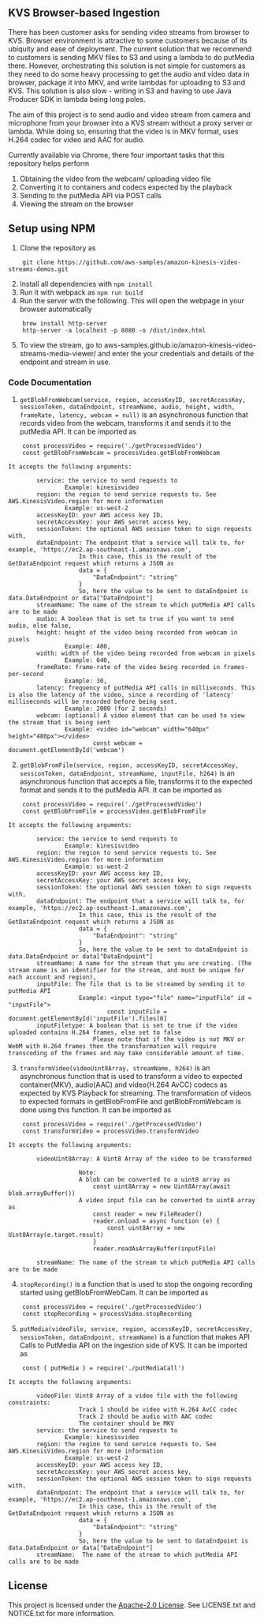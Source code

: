 ## KVS Browser-based Ingestion ##


There has been customer asks for sending video streams from browser to KVS. Browser environment is attractive to some customers because of its ubiquity and ease of deployment. The current solution that we recommend to customers is sending MKV files to S3 and using a lambda to do putMedia there. However, orchestrating this solution is not simple for customers as they need to do some heavy processing to get the audio and video data in browser, package it into MKV, and write lambdas for uploading to S3 and KVS. This solution is also slow - writing in S3 and having to use Java Producer SDK in lambda being long poles. 

The aim of this project is to send audio and video stream from camera and microphone from your browser into a KVS stream without a proxy server or lambda. While doing so, ensuring that the video is in MKV format, uses H.264 codec for video and AAC for audio. 

Currently available via Chrome, there four important tasks that this repository helps perform
1. Obtaining the video from the webcam/ uploading video file
2. Converting it to containers and codecs expected by the playback
3. Sending to the putMedia API via POST calls
4. Viewing the stream on the browser


## Setup using NPM ##
1. Clone the repository as
```
    git clone https://github.com/aws-samples/amazon-kinesis-video-streams-demos.git
```
2. Install all dependencies with `npm install`
3. Run it with webpack as `npm run build`
4. Run the server with the following. This will open the webpage in your browser automatically
```
    brew install http-server
    http-server -a localhost -p 8080 -o /dist/index.html
```
5. To view the stream, go to aws-samples.github.io/amazon-kinesis-video-streams-media-viewer/ and enter the your credentials and details of the endpoint and stream in use.


### Code Documentation ###

1. `getBlobFromWebcam(service, region, accessKeyID, secretAccessKey, sessionToken, dataEndpoint, streamName, audio, height, width, frameRate, latency, webcam = null)` is an asynchronous function that records video from the webcam, transforms it and sends it to the putMedia API. It can be imported as 
``` 
    const processVideo = require('./getProcessedVideo') 
    const getBlobFromWebcam = processVideo.getBlobFromWebcam
```
    It accepts the following arguments:
```
        service: the service to send requests to
                Example: kinesisvideo
        region: the region to send service requests to. See AWS.KinesisVideo.region for more information
                Example: us-west-2 
        accessKeyID: your AWS access key ID, 
        secretAccessKey: your AWS secret access key, 
        sessionToken: the optional AWS session token to sign requests with,
        dataEndpoint: The endpoint that a service will talk to, for example, 'https://ec2.ap-southeast-1.amazonaws.com',
                    In this case, this is the result of the GetDataEndpoint request which returns a JSON as 
                    data = {
                        "DataEndpoint": "string"
                    } 
                    So, here the value to be sent to dataEndpoint is data.DataEndpoint or data["DataEndpoint"]
        streamName: The name of the stream to which putMedia API calls are to be made
        audio: A boolean that is set to true if you want to send audio, else false,
        height: height of the video being recorded from webcam in pixels
                Example: 480, 
        width: width of the video being recorded from webcam in pixels
                Example: 640, 
        frameRate: frame-rate of the video being recorded in frames-per-second
                Example: 30, 
        latency: frequency of putMedia API calls in milliseconds. This is also the latency of the video, since a recording of 'latency' milliseconds will be recorded before being sent.
                Example: 2000 (for 2 seconds)
        webcam: (optional) A video element that can be used to view the stream that is being sent
                Example: <video id="webcam" width="640px" height="480px"></video>
                        const webcam = document.getElementById('webcam')
```


2. `getBlobFromFile(service, region, accessKeyID, secretAccessKey, sessionToken, dataEndpoint, streamName, inputFile, h264)` is an asynchronous function that accepts a file, transforms it to the expected format and sends it to the putMedia API. It can be imported as 
``` 
    const processVideo = require('./getProcessedVideo') 
    const getBlobFromFile = processVideo.getBlobFromFile
```
    It accepts the following arguments:
```
        service: the service to send requests to
                Example: kinesisvideo
        region: the region to send service requests to. See AWS.KinesisVideo.region for more information
                Example: us-west-2 
        accessKeyID: your AWS access key ID, 
        secretAccessKey: your AWS secret access key, 
        sessionToken: the optional AWS session token to sign requests with,
        dataEndpoint: The endpoint that a service will talk to, for example, 'https://ec2.ap-southeast-1.amazonaws.com',
                    In this case, this is the result of the GetDataEndpoint request which returns a JSON as 
                    data = {
                        "DataEndpoint": "string"
                    } 
                    So, here the value to be sent to dataEndpoint is data.DataEndpoint or data["DataEndpoint"]
        streamName: A name for the stream that you are creating. (The stream name is an identifier for the stream, and must be unique for each account and region),
        inputFile: The file that is to be streamed by sending it to putMedia API
                    Example: <input type="file" name="inputFile" id = "inputFile">
                            const inputFile = document.getElementById('inputFile').files[0] 
        inputFiletype: A boolean that is set to true if the video uploaded contains H.264 frames, else set to false
                        Please note that if the video is not MKV or WebM with H.264 frames then the transformation will require transcoding of the frames and may take considerable amount of time.
```


3. `transformVideo(videoUint8Array, streamName, h264)` is an asynchronous function that is used to transform a video to expected container(MKV), audio(AAC) and video(H.264 AvCC) codecs as expected by KVS Playback for streaming. 
    The transformation of videos to expected formats in getBlobFromFile and getBlobFromWebcam is done using this function. It can be imported as 
``` 
    const processVideo = require('./getProcessedVideo') 
    const transformVideo = processVideo.transformVideo
```
    It accepts the following arguments:
```
        videoUint8Array: A Uint8 Array of the video to be transformed
                        
                    Note:    
                    A blob can be converted to a uint8 array as 
                        const uint8Array = new Uint8Array(await blob.arrayBuffer())
                    A video input file can be converted to uint8 array as 
                        const reader = new FileReader()
                        reader.onload = async function (e) {
                            const uint8Array = new Uint8Array(e.target.result)
                        }
                        reader.readAsArrayBuffer(inputFile)

        streamName: The name of the stream to which putMedia API calls are to be made
```


4. `stopRecording()` is a function that is used to stop the ongoing recording started using getBlobFromWebCam. It can be imported as 
``` 
    const processVideo = require('./getProcessedVideo') 
    const stopRecording = processVideo.stopRecording
```
        

5. `putMedia(videoFile, service, region, accessKeyID, secretAccessKey, sessionToken, dataEndpoint, streamName)` is a function that makes API Calls to PutMedia API on the ingestion side of KVS. It can be imported as 
```    
    const { putMedia } = require('./putMediaCall')
``` 
    It accepts the following arguments:
```
        videoFile: Uint8 Array of a video file with the following constraints:
                    Track 1 should be video with H.264 AvCC codec
                    Track 2 should be audio with AAC codec
                    The container should be MKV
        service: the service to send requests to
                Example: kinesisvideo
        region: the region to send service requests to. See AWS.KinesisVideo.region for more information
                Example: us-west-2 
        accessKeyID: your AWS access key ID, 
        secretAccessKey: your AWS secret access key, 
        sessionToken: the optional AWS session token to sign requests with,
        dataEndpoint: The endpoint that a service will talk to, for example, 'https://ec2.ap-southeast-1.amazonaws.com',
                    In this case, this is the result of the GetDataEndpoint request which returns a JSON as 
                    data = {
                        "DataEndpoint": "string"
                    } 
                    So, here the value to be sent to dataEndpoint is data.DataEndpoint or data["DataEndpoint"]
        streamName:  The name of the stream to which putMedia API calls are to be made
```


## License

This project is licensed under the [Apache-2.0 License](http://www.apache.org/licenses/LICENSE-2.0). See LICENSE.txt and NOTICE.txt for more information.
